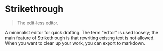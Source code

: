# Strikethrough
> The edit-less editor.

A minimalist editor for quick drafting. The term "editor" is used loosely; the
main feature of Strikethrough is that rewriting existing text is not allowed.
When you want to clean up your work, you can export to markdown.
